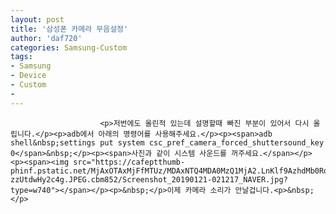 ```yaml
---
layout: post
title: '삼성폰 카메라 무음설정'
author: 'daf720'
categories: Samsung-Custom
tags:
- Samsung
- Device
- Custom
-
---
```



<script> location.href='https://cafe.naver.com/develoid/845510' ; </script>


















						<p>저번에도 올린적 있는데 설명할때 빠진 부분이 있어서 다시 올립니다.</p><p>adb에서 아래의 명령어를 사용해주세요.</p><p><span>adb shell&nbsp;settings put system csc_pref_camera_forced_shuttersound_key 0</span>&nbsp;</p><p><span>사진과 같이 시스템 사운드를 꺼주세요.</span></p><p><span><img src="https://cafeptthumb-phinf.pstatic.net/MjAxOTAxMjFfMTUz/MDAxNTQ4MDA0MzQ1MjA2.LnKlf9AzhdMb0Rohk5CQXujQItbmQuseB25Uwg0uJwQg.2JA2RjVBnL7F0yx3ZFPJItEtaoeQsDT-zzUtdwHy2c4g.JPEG.cbm852/Screenshot_20190121-021217_NAVER.jpg?type=w740"></span></p><p>&nbsp;</p>이제 카메라 소리가 안날겁니다.<p>&nbsp;</p>
